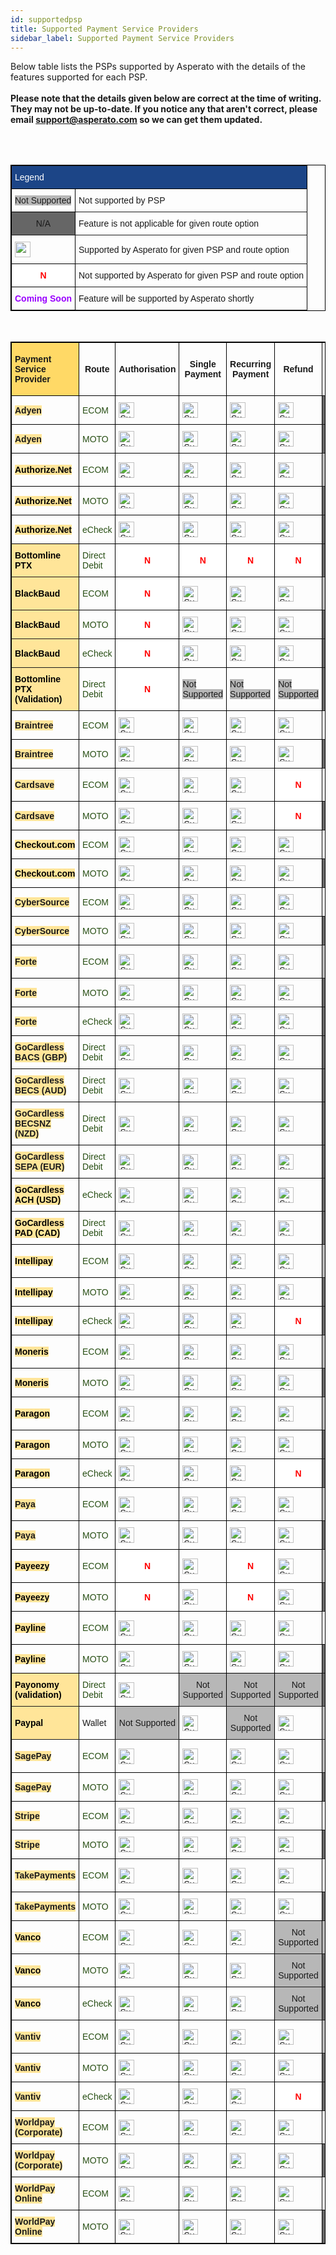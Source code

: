 ```yaml
---
id: supportedpsp
title: Supported Payment Service Providers
sidebar_label: Supported Payment Service Providers
---
```

<style type="text/css">
.tg  {border-collapse:collapse;border-spacing:0;border-color:black;border-style:solid;border-width:1px;}
.tg td{border-color:black;border-style:solid;border-width:1px;font-family:Arial, sans-serif;font-size:14px;
  overflow:hidden;padding:10px 5px;word-break:normal;}
.tg th{border-color:black;border-style:solid;border-width:1px;font-family:Arial, sans-serif;font-size:14px;
  font-weight:normal;overflow:hidden;padding:10px 5px;word-break:normal;}
.tg .tg-oftd{background-color:#666;border-color:inherit;text-align:center;vertical-align:center} // NA
.tg .tg-k5c5{background-color:#666;border-color:inherit;text-align:center;vertical-align:center}
.tg .tg-1rdj{background-color:#FFD966;border-color:inherit;font-weight:bold;text-align:left;vertical-align:center}
.tg .tg-58xa{background-color:#FFF;border-color:#000000;color:#F00;font-weight:bold;text-align:center;vertical-align:center}//N
.tg .tg-w4l0{background-color:#B7B7B7;border-color:inherit;text-align:center;vertical-align:center} // Not Supported
.tg .tg-y9n6{background-color:#FFE599;border-color:inherit;font-weight:bold;text-align:left;vertical-align:center} // Gateway / PSP Name
.tg .tg-xdju{border-color:inherit;color:#274E13;text-align:left;vertical-align:center} // Mode name
.tg .tg-c3ow{border-color:inherit;text-align:center;vertical-align:center} // green tick
.tg .tg-yyq2{border-color:inherit;color:#90F;font-weight:bold;text-align:center;vertical-align:center} // Coming Soon
.tg .tg-wp8o{border-color:#000000;text-align:center;vertical-align:center}
.tg .tg-jk9u{border-color:#000000;color:#90F;font-weight:bold;text-align:center;vertical-align:center}
.tg .tg-fymr{border-color:inherit;font-weight:bold;text-align:Center;vertical-align:center}
.tg .tg-zlby{background-color:#B7B7B7;border-color:inherit;text-align:center;vertical-align:center}
.tg .tg-wuzg{background-color:#FFE599;border-color:inherit;font-weight:bold;text-align:left;vertical-align:center}
.tg .tg-qzcq{background-color:#FFF;border-color:inherit;color:#F00;font-weight:bold;text-align:center;vertical-align:center}
.tg .tg-0pky{border-color:inherit;text-align:left;vertical-align:center}
.tg .tg-hmgt{background-color:#1C4587;border-color:inherit;color:#FFF;text-align:left;vertical-align:center}
</style>


Below table lists the PSPs supported by Asperato with the details of the features supported for each PSP.
<BR>
<BR>
**Please note that the details given below are correct at the time of writing. They may not be up-to-date. If you notice any that aren't correct, please email support@asperato.com so we can get them updated.**

<BR>
<BR>

<table class="tg">
<thead>
  <tr>
    <th class="tg-hmgt" colspan="2"><span style="color:#FFF;background-color:#1C4587">Legend</span></th>
  </tr>
</thead>
<tbody>
  <tr>
    <td class="tg-w4l0"><span style="background-color:#B7B7B7">Not Supported</span></td>
    <td class="tg-0pky">Not supported by PSP</td>
  </tr>
  <tr>
    <td class="tg-oftd"><span style="background-color:#666">N/A</span></td>
    <td class="tg-0pky">Feature is not applicable for given route option</td>
  </tr>
  <tr>
    <td class="tg-c3ow"><img src="https://img.icons8.com/color/48/000000/checked-checkbox.png" width="25" height="25"></td>
    <td class="tg-0pky">Supported by Asperato for given PSP and route option</td>
  </tr>
  <tr>
    <td class="tg-58xa"><span style="font-weight:bold;color:#F00;background-color:#FFF">N</span></td>
    <td class="tg-0pky">Not supported by Asperato for given PSP and route option</td>
  </tr>
  <tr>
    <td class="tg-jk9u"><span style="font-weight:bold;color:#90F">Coming Soon</span></td>
    <td class="tg-0pky">Feature will be supported by Asperato shortly</td>
  </tr>
</tbody>
</table>
<br>

<table class="tg">
<thead>
  <tr>
    <th class="tg-1rdj"><span style="font-weight:bold;background-color:#FFD966">Payment Service Provider</span></th>
    <th class="tg-fymr"><span style="font-weight:bold">Route</span></th>
    <th class="tg-fymr"><span style="font-weight:bold">Authorisation</span></th>
    <th class="tg-fymr"><span style="font-weight:bold">Single Payment</span></th>
    <th class="tg-fymr"><span style="font-weight:bold">Recurring Payment</span></th>
    <th class="tg-fymr"><span style="font-weight:bold">Refund</span></th>
    <th class="tg-fymr"><span style="font-weight:bold">3D Secure Payment</span></th>
    <th class="tg-fymr"><span style="font-weight:bold">3D Secure Payment V2</span></th>
  </tr>
</thead>
<tbody>
  <tr>
    <td class="tg-y9n6"><span style="font-weight:bold;background-color:#FFE599">Adyen</span></td>
    <td class="tg-xdju"><span style="color:#274E13">ECOM</span></td>
    <td class="tg-c3ow"><img src="https://img.icons8.com/color/48/000000/checked-checkbox.png" alt="Supported" width="25" height="25"/></td>
    <td class="tg-c3ow"><img src="https://img.icons8.com/color/48/000000/checked-checkbox.png" alt="Supported" width="25" height="25"/></td>
    <td class="tg-c3ow"><img src="https://img.icons8.com/color/48/000000/checked-checkbox.png" alt="Supported" width="25" height="25"/></td>
    <td class="tg-c3ow"><img src="https://img.icons8.com/color/48/000000/checked-checkbox.png" alt="Supported" width="25" height="25"/></td>
    <td class="tg-oftd"><span style="background-color:#666">N/A</span></td>
    <td class="tg-c3ow"><img src="https://img.icons8.com/color/48/000000/checked-checkbox.png" alt="Supported" width="25" height="25"/></td>
  </tr>
  <tr>
    <td class="tg-y9n6"><span style="font-weight:bold;background-color:#FFE599">Adyen</span></td>
    <td class="tg-xdju"><span style="color:#274E13">MOTO</span></td>
    <td class="tg-c3ow"><img src="https://img.icons8.com/color/48/000000/checked-checkbox.png" alt="Supported" width="25" height="25"/></td>
    <td class="tg-c3ow"><img src="https://img.icons8.com/color/48/000000/checked-checkbox.png" alt="Supported" width="25" height="25"/></td>
    <td class="tg-c3ow"><img src="https://img.icons8.com/color/48/000000/checked-checkbox.png" alt="Supported" width="25" height="25"/></td>
    <td class="tg-c3ow"><img src="https://img.icons8.com/color/48/000000/checked-checkbox.png" alt="Supported" width="25" height="25"/></td>
    <td class="tg-oftd"><span style="background-color:#666">N/A</span></td>
    <td class="tg-oftd"><span style="background-color:#666">N/A</span></td>
  </tr>
  <tr>
    <td class="tg-y9n6"><span style="font-weight:bold;color:#000;background-color:#FFE599">Authorize.Net</span></td>
    <td class="tg-xdju"><span style="color:#274E13">ECOM</span></td>
    <td class="tg-c3ow"><img src="https://img.icons8.com/color/48/000000/checked-checkbox.png" alt="Supported" width="25" height="25"/></td>
    <td class="tg-c3ow"><img src="https://img.icons8.com/color/48/000000/checked-checkbox.png" alt="Supported" width="25" height="25"/></td>
    <td class="tg-c3ow"><img src="https://img.icons8.com/color/48/000000/checked-checkbox.png" alt="Supported" width="25" height="25"/></td>
    <td class="tg-c3ow"><img src="https://img.icons8.com/color/48/000000/checked-checkbox.png" alt="Supported" width="25" height="25"/></td>
    <td class="tg-zlby"><span style="background-color:#B7B7B7">Not Supported</span></td>
    <td class="tg-zlby"><span style="background-color:#B7B7B7">Not Supported</span></td>
  </tr>
  <tr>
    <td class="tg-y9n6"><span style="font-weight:bold;color:#000;background-color:#FFE599">Authorize.Net</span></td>
    <td class="tg-xdju"><span style="color:#274E13">MOTO</span></td>
    <td class="tg-c3ow"><img src="https://img.icons8.com/color/48/000000/checked-checkbox.png" alt="Supported" width="25" height="25"/></td>
    <td class="tg-c3ow"><img src="https://img.icons8.com/color/48/000000/checked-checkbox.png" alt="Supported" width="25" height="25"/></td>
    <td class="tg-c3ow"><img src="https://img.icons8.com/color/48/000000/checked-checkbox.png" alt="Supported" width="25" height="25"/></td>
    <td class="tg-c3ow"><img src="https://img.icons8.com/color/48/000000/checked-checkbox.png" alt="Supported" width="25" height="25"/></td>
    <td class="tg-oftd"><span style="background-color:#666">N/A</span></td>
    <td class="tg-oftd"><span style="background-color:#666">N/A</span></td>
  </tr>
  <tr>
    <td class="tg-y9n6"><span style="font-weight:bold;color:#000;background-color:#FFE599">Authorize.Net</span></td>
    <td class="tg-xdju"><span style="color:#274E13">eCheck</span></td>
    <td class="tg-c3ow"><img src="https://img.icons8.com/color/48/000000/checked-checkbox.png" alt="Supported" width="25" height="25"/></td>
    <td class="tg-c3ow"><img src="https://img.icons8.com/color/48/000000/checked-checkbox.png" alt="Supported" width="25" height="25"/></td>
    <td class="tg-c3ow"><img src="https://img.icons8.com/color/48/000000/checked-checkbox.png" alt="Supported" width="25" height="25"/></td>
    <td class="tg-c3ow"><img src="https://img.icons8.com/color/48/000000/checked-checkbox.png" alt="Supported" width="25" height="25"/></td>
    <td class="tg-oftd"><span style="background-color:#666">N/A</span></td>
    <td class="tg-oftd"><span style="background-color:#666">N/A</span></td>
  </tr>
  <tr>
    <td class="tg-wuzg"><span style="font-weight:bold;color:#000;background-color:#FFE599">Bottomline PTX</span></td>
    <td class="tg-xdju"><span style="color:#274E13">Direct Debit</span></td>
    <td class="tg-58xa"><span style="font-weight:bold;color:#F00;background-color:#FFF">N</span></td>
    <td class="tg-58xa"><span style="font-weight:bold;color:#F00;background-color:#FFF">N</span></td>
    <td class="tg-58xa"><span style="font-weight:bold;color:#F00;background-color:#FFF">N</span></td>
    <td class="tg-58xa"><span style="font-weight:bold;color:#F00;background-color:#FFF">N</span></td>
    <td class="tg-oftd"><span style="background-color:#666">N/A</span></td>
    <td class="tg-oftd"><span style="background-color:#666">N/A</span></td>
  </tr>
   <tr>
    <td class="tg-wuzg"><span style="font-weight:bold;color:#000;background-color:#FFE599">BlackBaud</span></td>
    <td class="tg-xdju"><span style="color:#274E13">ECOM</span></td>
    <td class="tg-58xa"><span style="font-weight:bold;color:#F00;background-color:#FFF">N</span></td>
    <td class="tg-c3ow"><img src="https://img.icons8.com/color/48/000000/checked-checkbox.png" alt="Supported" width="25" height="25"/></td>
    <td class="tg-c3ow"><img src="https://img.icons8.com/color/48/000000/checked-checkbox.png" alt="Supported" width="25" height="25"/></td>
    <td class="tg-c3ow"><img src="https://img.icons8.com/color/48/000000/checked-checkbox.png" alt="Supported" width="25" height="25"/></td>
    <td class="tg-zlby"><span style="background-color:#B7B7B7">Not Supported</span></td>
    <td class="tg-zlby"><span style="background-color:#B7B7B7">Not Supported</span></td>
  </tr>
   <tr>
    <td class="tg-wuzg"><span style="font-weight:bold;color:#000;background-color:#FFE599">BlackBaud</span></td>
    <td class="tg-xdju"><span style="color:#274E13">MOTO</span></td>
    <td class="tg-58xa"><span style="font-weight:bold;color:#F00;background-color:#FFF">N</span></td>
    <td class="tg-c3ow"><img src="https://img.icons8.com/color/48/000000/checked-checkbox.png" alt="Supported" width="25" height="25"/></td>
    <td class="tg-c3ow"><img src="https://img.icons8.com/color/48/000000/checked-checkbox.png" alt="Supported" width="25" height="25"/></td>
    <td class="tg-c3ow"><img src="https://img.icons8.com/color/48/000000/checked-checkbox.png" alt="Supported" width="25" height="25"/></td>
    <td class="tg-oftd"><span style="background-color:#666">N/A</span></td>
    <td class="tg-oftd"><span style="background-color:#666">N/A</span></td>
  </tr>  
   <tr>
    <td class="tg-wuzg"><span style="font-weight:bold;color:#000;background-color:#FFE599">BlackBaud</span></td>
    <td class="tg-xdju"><span style="color:#274E13">eCheck</span></td>
    <td class="tg-58xa"><span style="font-weight:bold;color:#F00;background-color:#FFF">N</span></td>
    <td class="tg-c3ow"><img src="https://img.icons8.com/color/48/000000/checked-checkbox.png" alt="Supported" width="25" height="25"/></td>
    <td class="tg-c3ow"><img src="https://img.icons8.com/color/48/000000/checked-checkbox.png" alt="Supported" width="25" height="25"/></td>
    <td class="tg-c3ow"><img src="https://img.icons8.com/color/48/000000/checked-checkbox.png" alt="Supported" width="25" height="25"/></td>
    <td class="tg-oftd"><span style="background-color:#666">N/A</span></td>
    <td class="tg-oftd"><span style="background-color:#666">N/A</span></td>
  </tr>
  <tr>
    <td class="tg-wuzg"><span style="font-weight:bold;color:#000;background-color:#FFE599">Bottomline PTX (Validation)</span></td>
    <td class="tg-xdju"><span style="color:#274E13">Direct Debit</span></td>
    <td class="tg-58xa"><span style="font-weight:bold;color:#F00;background-color:#FFF">N</span></td>
    <td class="tg-w4l0"><span style="background-color:#B7B7B7">Not Supported</span></td>
    <td class="tg-w4l0"><span style="background-color:#B7B7B7">Not Supported</span></td>
    <td class="tg-w4l0"><span style="background-color:#B7B7B7">Not Supported</span></td>
    <td class="tg-oftd"><span style="background-color:#666">N/A</span></td>
    <td class="tg-oftd"><span style="background-color:#666">N/A</span></td>
  </tr>
  <tr>
    <td class="tg-y9n6"><span style="font-weight:bold;background-color:#FFE599">Braintree</span></td>
    <td class="tg-xdju"><span style="color:#274E13">ECOM</span></td>
    <td class="tg-c3ow"><img src="https://img.icons8.com/color/48/000000/checked-checkbox.png" alt="Supported" width="25" height="25"/></td>
    <td class="tg-c3ow"><img src="https://img.icons8.com/color/48/000000/checked-checkbox.png" alt="Supported" width="25" height="25"/></td>
    <td class="tg-c3ow"><img src="https://img.icons8.com/color/48/000000/checked-checkbox.png" alt="Supported" width="25" height="25"/></td>
    <td class="tg-c3ow"><img src="https://img.icons8.com/color/48/000000/checked-checkbox.png" alt="Supported" width="25" height="25"/></td>
    <td class="tg-qzcq"><span style="font-weight:bold;color:#F00;background-color:#FFF">N</span></td>
    <td class="tg-c3ow"><img src="https://img.icons8.com/color/48/000000/checked-checkbox.png" alt="Supported" width="25" height="25"/></td>
  </tr>
  <tr>
    <td class="tg-y9n6"><span style="font-weight:bold;background-color:#FFE599">Braintree</span></td>
    <td class="tg-xdju"><span style="color:#274E13">MOTO</span></td>
    <td class="tg-c3ow"><img src="https://img.icons8.com/color/48/000000/checked-checkbox.png" alt="Supported" width="25" height="25"/></td>
    <td class="tg-c3ow"><img src="https://img.icons8.com/color/48/000000/checked-checkbox.png" alt="Supported" width="25" height="25"/></td>
    <td class="tg-c3ow"><img src="https://img.icons8.com/color/48/000000/checked-checkbox.png" alt="Supported" width="25" height="25"/></td>
    <td class="tg-c3ow"><img src="https://img.icons8.com/color/48/000000/checked-checkbox.png" alt="Supported" width="25" height="25"/></td>
    <td class="tg-oftd"><span style="background-color:#666">N/A</span></td>
    <td class="tg-oftd"><span style="background-color:#666">N/A</span></td>
  </tr>
  <tr>
    <td class="tg-y9n6"><span style="font-weight:bold;background-color:#FFE599">Cardsave</span></td>
    <td class="tg-xdju"><span style="color:#274E13">ECOM</span></td>
    <td class="tg-c3ow"><img src="https://img.icons8.com/color/48/000000/checked-checkbox.png" alt="Supported" width="25" height="25"/></td>
    <td class="tg-c3ow"><img src="https://img.icons8.com/color/48/000000/checked-checkbox.png" alt="Supported" width="25" height="25"/></td>
    <td class="tg-c3ow"><img src="https://img.icons8.com/color/48/000000/checked-checkbox.png" alt="Supported" width="25" height="25"/></td>
    <td class="tg-58xa"><span style="font-weight:bold;color:#F00;background-color:#FFF">N</span></td>
    <td class="tg-c3ow"><img src="https://img.icons8.com/color/48/000000/checked-checkbox.png" alt="Supported" width="25" height="25"/></td>
    <td class="tg-zlby"><span style="background-color:#B7B7B7">Not Supported</span></td>
  </tr>
  <tr>
    <td class="tg-y9n6"><span style="font-weight:bold;background-color:#FFE599">Cardsave</span></td>
    <td class="tg-xdju"><span style="color:#274E13">MOTO</span></td>
    <td class="tg-c3ow"><img src="https://img.icons8.com/color/48/000000/checked-checkbox.png" alt="Supported" width="25" height="25"/></td>
    <td class="tg-c3ow"><img src="https://img.icons8.com/color/48/000000/checked-checkbox.png" alt="Supported" width="25" height="25"/></td>
    <td class="tg-c3ow"><img src="https://img.icons8.com/color/48/000000/checked-checkbox.png" alt="Supported" width="25" height="25"/></td>
    <td class="tg-58xa"><span style="font-weight:bold;color:#F00;background-color:#FFF">N</span></td>
    <td class="tg-oftd"><span style="background-color:#666">N/A</span></td>
    <td class="tg-oftd"><span style="background-color:#666">N/A</span></td>
  </tr>
  <tr>
    <td class="tg-y9n6"><span style="font-weight:bold;color:#000;background-color:#FFE599">Checkout.com</span></td>
    <td class="tg-xdju"><span style="color:#274E13">ECOM</span></td>
    <td class="tg-c3ow"><img src="https://img.icons8.com/color/48/000000/checked-checkbox.png" alt="Supported" width="25" height="25"/></td>
    <td class="tg-c3ow"><img src="https://img.icons8.com/color/48/000000/checked-checkbox.png" alt="Supported" width="25" height="25"/></td>
    <td class="tg-c3ow"><img src="https://img.icons8.com/color/48/000000/checked-checkbox.png" alt="Supported" width="25" height="25"/></td>
    <td class="tg-c3ow"><img src="https://img.icons8.com/color/48/000000/checked-checkbox.png" alt="Supported" width="25" height="25"/></td>
    <td class="tg-c3ow"><img src="https://img.icons8.com/color/48/000000/checked-checkbox.png" alt="Supported" width="25" height="25"/></td>
    <td class="tg-c3ow"><img src="https://img.icons8.com/color/48/000000/checked-checkbox.png" alt="Supported" width="25" height="25"/></td>
  </tr>
  <tr>
    <td class="tg-y9n6"><span style="font-weight:bold;color:#000;background-color:#FFE599">Checkout.com</span></td>
    <td class="tg-xdju"><span style="color:#274E13">MOTO</span></td>
    <td class="tg-c3ow"><img src="https://img.icons8.com/color/48/000000/checked-checkbox.png" alt="Supported" width="25" height="25"/></td>
    <td class="tg-c3ow"><img src="https://img.icons8.com/color/48/000000/checked-checkbox.png" alt="Supported" width="25" height="25"/></td>
    <td class="tg-c3ow"><img src="https://img.icons8.com/color/48/000000/checked-checkbox.png" alt="Supported" width="25" height="25"/></td>
    <td class="tg-c3ow"><img src="https://img.icons8.com/color/48/000000/checked-checkbox.png" alt="Supported" width="25" height="25"/></td>
    <td class="tg-oftd"><span style="background-color:#666">N/A</span></td>
    <td class="tg-oftd"><span style="background-color:#666">N/A</span></td>
  </tr>
  <tr>
    <td class="tg-y9n6"><span style="font-weight:bold;background-color:#FFE599">CyberSource</span></td>
    <td class="tg-xdju"><span style="color:#274E13">ECOM</span></td>
    <td class="tg-c3ow"><img src="https://img.icons8.com/color/48/000000/checked-checkbox.png" alt="Supported" width="25" height="25"/></td>
    <td class="tg-c3ow"><img src="https://img.icons8.com/color/48/000000/checked-checkbox.png" alt="Supported" width="25" height="25"/></td>
    <td class="tg-c3ow"><img src="https://img.icons8.com/color/48/000000/checked-checkbox.png" alt="Supported" width="25" height="25"/></td>
    <td class="tg-c3ow"><img src="https://img.icons8.com/color/48/000000/checked-checkbox.png" alt="Supported" width="25" height="25"/></td>
    <td class="tg-c3ow"><img src="https://img.icons8.com/color/48/000000/checked-checkbox.png" alt="Supported" width="25" height="25"/></td>
    <td class="tg-c3ow"><img src="https://img.icons8.com/color/48/000000/checked-checkbox.png" alt="Supported" width="25" height="25"/></td>
  </tr>
  <tr>
    <td class="tg-y9n6"><span style="font-weight:bold;background-color:#FFE599">CyberSource</span></td>
    <td class="tg-xdju"><span style="color:#274E13">MOTO</span></td>
    <td class="tg-c3ow"><img src="https://img.icons8.com/color/48/000000/checked-checkbox.png" alt="Supported" width="25" height="25"/></td>
    <td class="tg-c3ow"><img src="https://img.icons8.com/color/48/000000/checked-checkbox.png" alt="Supported" width="25" height="25"/></td>
    <td class="tg-c3ow"><img src="https://img.icons8.com/color/48/000000/checked-checkbox.png" alt="Supported" width="25" height="25"/></td>
    <td class="tg-c3ow"><img src="https://img.icons8.com/color/48/000000/checked-checkbox.png" alt="Supported" width="25" height="25"/></td>
    <td class="tg-oftd"><span style="background-color:#666">N/A</span></td>
    <td class="tg-oftd"><span style="background-color:#666">N/A</span></td>
  </tr>
  <tr>
    <td class="tg-y9n6"><span style="font-weight:bold;background-color:#FFE599">Forte</span></td>
    <td class="tg-xdju"><span style="color:#274E13">ECOM</span></td>
    <td class="tg-c3ow"><img src="https://img.icons8.com/color/48/000000/checked-checkbox.png" alt="Supported" width="25" height="25"/></td>
    <td class="tg-c3ow"><img src="https://img.icons8.com/color/48/000000/checked-checkbox.png" alt="Supported" width="25" height="25"/></td>
    <td class="tg-c3ow"><img src="https://img.icons8.com/color/48/000000/checked-checkbox.png" alt="Supported" width="25" height="25"/></td>
    <td class="tg-c3ow"><img src="https://img.icons8.com/color/48/000000/checked-checkbox.png" alt="Supported" width="25" height="25"/></td>
    <td class="tg-zlby"><span style="background-color:#B7B7B7">Not Supported</span></td>
    <td class="tg-oftd"><span style="background-color:#666">N/A</span></td>
  </tr>
  <tr>
    <td class="tg-y9n6"><span style="font-weight:bold;background-color:#FFE599">Forte</span></td>
    <td class="tg-xdju"><span style="color:#274E13">MOTO</span></td>
    <td class="tg-c3ow"><img src="https://img.icons8.com/color/48/000000/checked-checkbox.png" alt="Supported" width="25" height="25"/></td>
    <td class="tg-c3ow"><img src="https://img.icons8.com/color/48/000000/checked-checkbox.png" alt="Supported" width="25" height="25"/></td>
    <td class="tg-c3ow"><img src="https://img.icons8.com/color/48/000000/checked-checkbox.png" alt="Supported" width="25" height="25"/></td>
    <td class="tg-c3ow"><img src="https://img.icons8.com/color/48/000000/checked-checkbox.png" alt="Supported" width="25" height="25"/></td>
    <td class="tg-oftd"><span style="background-color:#666">N/A</span></td>
    <td class="tg-oftd"><span style="background-color:#666">N/A</span></td>
  </tr>
  <tr>
    <td class="tg-y9n6"><span style="font-weight:bold;background-color:#FFE599">Forte</span></td>
    <td class="tg-xdju"><span style="color:#274E13">eCheck</span></td>
    <td class="tg-c3ow"><img src="https://img.icons8.com/color/48/000000/checked-checkbox.png" alt="Supported" width="25" height="25"/></td>
    <td class="tg-c3ow"><img src="https://img.icons8.com/color/48/000000/checked-checkbox.png" alt="Supported" width="25" height="25"/></td>
    <td class="tg-c3ow"><img src="https://img.icons8.com/color/48/000000/checked-checkbox.png" alt="Supported" width="25" height="25"/></td>
    <td class="tg-c3ow"><img src="https://img.icons8.com/color/48/000000/checked-checkbox.png" alt="Supported" width="25" height="25"/></td>
    <td class="tg-oftd"><span style="background-color:#666">N/A</span></td>
    <td class="tg-oftd"><span style="background-color:#666">N/A</span></td>
  </tr>
  <tr>
    <td class="tg-y9n6"><span style="font-weight:bold;background-color:#FFE599">GoCardless BACS (GBP)</span></td>
    <td class="tg-xdju"><span style="color:#274E13">Direct Debit</span></td>
    <td class="tg-c3ow"><img src="https://img.icons8.com/color/48/000000/checked-checkbox.png" alt="Supported" width="25" height="25"/></td>
    <td class="tg-c3ow"><img src="https://img.icons8.com/color/48/000000/checked-checkbox.png" alt="Supported" width="25" height="25"/></td>
    <td class="tg-c3ow"><img src="https://img.icons8.com/color/48/000000/checked-checkbox.png" alt="Supported" width="25" height="25"/></td>
    <td class="tg-c3ow"><img src="https://img.icons8.com/color/48/000000/checked-checkbox.png" alt="Supported" width="25" height="25"/></td>
    <td class="tg-oftd"><span style="background-color:#666">N/A</span></td>
    <td class="tg-oftd"><span style="background-color:#666">N/A</span></td>
  </tr>
  <tr>
    <td class="tg-y9n6"><span style="font-weight:bold;background-color:#FFE599">GoCardless BECS (AUD)</span></td>
    <td class="tg-xdju"><span style="color:#274E13">Direct Debit</span></td>
    <td class="tg-c3ow"><img src="https://img.icons8.com/color/48/000000/checked-checkbox.png" alt="Supported" width="25" height="25"/></td>
    <td class="tg-c3ow"><img src="https://img.icons8.com/color/48/000000/checked-checkbox.png" alt="Supported" width="25" height="25"/></td>
    <td class="tg-c3ow"><img src="https://img.icons8.com/color/48/000000/checked-checkbox.png" alt="Supported" width="25" height="25"/></td>
    <td class="tg-c3ow"><img src="https://img.icons8.com/color/48/000000/checked-checkbox.png" alt="Supported" width="25" height="25"/></td>
    <td class="tg-oftd"><span style="background-color:#666">N/A</span></td>
    <td class="tg-oftd"><span style="background-color:#666">N/A</span></td>
  </tr>
  <tr>
    <td class="tg-y9n6"><span style="font-weight:bold;background-color:#FFE599">GoCardless BECSNZ (NZD)</span></td>
    <td class="tg-xdju"><span style="color:#274E13">Direct Debit</span></td>
    <td class="tg-c3ow"><img src="https://img.icons8.com/color/48/000000/checked-checkbox.png" alt="Supported" width="25" height="25"/></td>
    <td class="tg-c3ow"><img src="https://img.icons8.com/color/48/000000/checked-checkbox.png" alt="Supported" width="25" height="25"/></td>
    <td class="tg-c3ow"><img src="https://img.icons8.com/color/48/000000/checked-checkbox.png" alt="Supported" width="25" height="25"/></td>
    <td class="tg-c3ow"><img src="https://img.icons8.com/color/48/000000/checked-checkbox.png" alt="Supported" width="25" height="25"/></td>
    <td class="tg-oftd"><span style="background-color:#666">N/A</span></td>
    <td class="tg-oftd"><span style="background-color:#666">N/A</span></td>
  </tr>
  <tr>
    <td class="tg-y9n6"><span style="font-weight:bold;background-color:#FFE599">GoCardless SEPA (EUR)</span></td>
    <td class="tg-xdju"><span style="color:#274E13">Direct Debit</span></td>
    <td class="tg-c3ow"><img src="https://img.icons8.com/color/48/000000/checked-checkbox.png" alt="Supported" width="25" height="25"/></td>
    <td class="tg-c3ow"><img src="https://img.icons8.com/color/48/000000/checked-checkbox.png" alt="Supported" width="25" height="25"/></td>
    <td class="tg-c3ow"><img src="https://img.icons8.com/color/48/000000/checked-checkbox.png" alt="Supported" width="25" height="25"/></td>
    <td class="tg-c3ow"><img src="https://img.icons8.com/color/48/000000/checked-checkbox.png" alt="Supported" width="25" height="25"/></td>
    <td class="tg-oftd"><span style="background-color:#666">N/A</span></td>
    <td class="tg-oftd"><span style="background-color:#666">N/A</span></td>
  </tr>
  <tr>
    <td class="tg-y9n6"><span style="font-weight:bold;color:#000;background-color:#FFE599">GoCardless ACH (USD)</span></td>
    <td class="tg-xdju"><span style="color:#274E13">eCheck</span></td>
    <td class="tg-c3ow"><img src="https://img.icons8.com/color/48/000000/checked-checkbox.png" alt="Supported" width="25" height="25"/></td>
    <td class="tg-c3ow"><img src="https://img.icons8.com/color/48/000000/checked-checkbox.png" alt="Supported" width="25" height="25"/></td>
    <td class="tg-c3ow"><img src="https://img.icons8.com/color/48/000000/checked-checkbox.png" alt="Supported" width="25" height="25"/></td>
    <td class="tg-c3ow"><img src="https://img.icons8.com/color/48/000000/checked-checkbox.png" alt="Supported" width="25" height="25"/></td>
    <td class="tg-oftd"><span style="background-color:#666">N/A</span></td>
    <td class="tg-oftd"><span style="background-color:#666">N/A</span></td>
  </tr>
  <tr>
    <td class="tg-y9n6"><span style="font-weight:bold;color:#000;background-color:#FFE599">GoCardless PAD (CAD)</span></td>
    <td class="tg-xdju"><span style="color:#274E13">Direct Debit</span></td>
   <td class="tg-c3ow"><img src="https://img.icons8.com/color/48/000000/checked-checkbox.png" alt="Supported" width="25" height="25"/></td>
    <td class="tg-c3ow"><img src="https://img.icons8.com/color/48/000000/checked-checkbox.png" alt="Supported" width="25" height="25"/></td>
    <td class="tg-c3ow"><img src="https://img.icons8.com/color/48/000000/checked-checkbox.png" alt="Supported" width="25" height="25"/></td>
    <td class="tg-c3ow"><img src="https://img.icons8.com/color/48/000000/checked-checkbox.png" alt="Supported" width="25" height="25"/></td>
    <td class="tg-oftd"><span style="background-color:#666">N/A</span></td>
    <td class="tg-oftd"><span style="background-color:#666">N/A</span></td>
  </tr>
  <tr>
    <td class="tg-y9n6"><span style="font-weight:bold;color:#000;background-color:#FFE599">Intellipay</span></td>
    <td class="tg-xdju"><span style="color:#274E13">ECOM</span></td>
    <td class="tg-c3ow"><img src="https://img.icons8.com/color/48/000000/checked-checkbox.png" alt="Supported" width="25" height="25"/></td>
    <td class="tg-c3ow"><img src="https://img.icons8.com/color/48/000000/checked-checkbox.png" alt="Supported" width="25" height="25"/></td>
    <td class="tg-c3ow"><img src="https://img.icons8.com/color/48/000000/checked-checkbox.png" alt="Supported" width="25" height="25"/></td>
    <td class="tg-c3ow"><img src="https://img.icons8.com/color/48/000000/checked-checkbox.png" alt="Supported" width="25" height="25"/></td>
    <td class="tg-zlby"><span style="background-color:#B7B7B7">Not Supported</span></td>
    <td class="tg-zlby"><span style="background-color:#B7B7B7">Not Supported</span></td>
  </tr>
  <tr>
    <td class="tg-y9n6"><span style="font-weight:bold;color:#000;background-color:#FFE599">Intellipay</span></td>
    <td class="tg-xdju"><span style="color:#274E13">MOTO</span></td>
    <td class="tg-c3ow"><img src="https://img.icons8.com/color/48/000000/checked-checkbox.png" alt="Supported" width="25" height="25"/></td>
    <td class="tg-c3ow"><img src="https://img.icons8.com/color/48/000000/checked-checkbox.png" alt="Supported" width="25" height="25"/></td>
    <td class="tg-c3ow"><img src="https://img.icons8.com/color/48/000000/checked-checkbox.png" alt="Supported" width="25" height="25"/></td>
    <td class="tg-c3ow"><img src="https://img.icons8.com/color/48/000000/checked-checkbox.png" alt="Supported" width="25" height="25"/></td>
    <td class="tg-oftd"><span style="background-color:#666">N/A</span></td>
    <td class="tg-oftd"><span style="background-color:#666">N/A</span></td>
  </tr>
  <tr>
    <td class="tg-y9n6"><span style="font-weight:bold;color:#000;background-color:#FFE599">Intellipay</span></td>
    <td class="tg-xdju"><span style="color:#274E13">eCheck</span></td>
    <td class="tg-c3ow"><img src="https://img.icons8.com/color/48/000000/checked-checkbox.png" alt="Supported" width="25" height="25"/></td>
    <td class="tg-c3ow"><img src="https://img.icons8.com/color/48/000000/checked-checkbox.png" alt="Supported" width="25" height="25"/></td>
    <td class="tg-c3ow"><img src="https://img.icons8.com/color/48/000000/checked-checkbox.png" alt="Supported" width="25" height="25"/></td>
    <td class="tg-58xa"><span style="font-weight:bold;color:#F00;background-color:#FFF">N</span></td>
    <td class="tg-oftd"><span style="background-color:#666">N/A</span></td>
    <td class="tg-oftd"><span style="background-color:#666">N/A</span></td>
  </tr>
  <tr>
    <td class="tg-y9n6"><span style="font-weight:bold;color:#000;background-color:#FFE599">Moneris</span></td>
    <td class="tg-xdju"><span style="color:#274E13">ECOM</span></td>
    <td class="tg-c3ow"><img src="https://img.icons8.com/color/48/000000/checked-checkbox.png" alt="Supported" width="25" height="25"/></td>
    <td class="tg-c3ow"><img src="https://img.icons8.com/color/48/000000/checked-checkbox.png" alt="Supported" width="25" height="25"/></td>
    <td class="tg-c3ow"><img src="https://img.icons8.com/color/48/000000/checked-checkbox.png" alt="Supported" width="25" height="25"/></td>
    <td class="tg-c3ow"><img src="https://img.icons8.com/color/48/000000/checked-checkbox.png" alt="Supported" width="25" height="25"/></td>
    <td class="tg-zlby"><span style="background-color:#B7B7B7">Not Supported</span></td>
    <td class="tg-zlby"><span style="background-color:#B7B7B7">Not Supported</span></td>
  </tr>
  <tr>
    <td class="tg-y9n6"><span style="font-weight:bold;color:#000;background-color:#FFE599">Moneris</span></td>
    <td class="tg-xdju"><span style="color:#274E13">MOTO</span></td>
    <td class="tg-c3ow"><img src="https://img.icons8.com/color/48/000000/checked-checkbox.png" alt="Supported" width="25" height="25"/></td>
    <td class="tg-c3ow"><img src="https://img.icons8.com/color/48/000000/checked-checkbox.png" alt="Supported" width="25" height="25"/></td>
    <td class="tg-c3ow"><img src="https://img.icons8.com/color/48/000000/checked-checkbox.png" alt="Supported" width="25" height="25"/></td>
    <td class="tg-c3ow"><img src="https://img.icons8.com/color/48/000000/checked-checkbox.png" alt="Supported" width="25" height="25"/></td>
    <td class="tg-oftd"><span style="background-color:#666">N/A</span></td>
    <td class="tg-oftd"><span style="background-color:#666">N/A</span></td>
  </tr>
  <tr>
    <td class="tg-y9n6"><span style="font-weight:bold;color:#000;background-color:#FFE599">Paragon</span></td>
    <td class="tg-xdju"><span style="color:#274E13">ECOM</span></td>
    <td class="tg-c3ow"><img src="https://img.icons8.com/color/48/000000/checked-checkbox.png" alt="Supported" width="25" height="25"/></td>
    <td class="tg-c3ow"><img src="https://img.icons8.com/color/48/000000/checked-checkbox.png" alt="Supported" width="25" height="25"/></td>
    <td class="tg-c3ow"><img src="https://img.icons8.com/color/48/000000/checked-checkbox.png" alt="Supported" width="25" height="25"/></td>
    <td class="tg-c3ow"><img src="https://img.icons8.com/color/48/000000/checked-checkbox.png" alt="Supported" width="25" height="25"/></td>
    <td class="tg-zlby"><span style="background-color:#B7B7B7">Not Supported</span></td>
    <td class="tg-zlby"><span style="background-color:#B7B7B7">Not Supported</span></td>
  </tr>
  <tr>
    <td class="tg-y9n6"><span style="font-weight:bold;color:#000;background-color:#FFE599">Paragon</span></td>
    <td class="tg-xdju"><span style="color:#274E13">MOTO</span></td>
    <td class="tg-c3ow"><img src="https://img.icons8.com/color/48/000000/checked-checkbox.png" alt="Supported" width="25" height="25"/></td>
    <td class="tg-c3ow"><img src="https://img.icons8.com/color/48/000000/checked-checkbox.png" alt="Supported" width="25" height="25"/></td>
    <td class="tg-c3ow"><img src="https://img.icons8.com/color/48/000000/checked-checkbox.png" alt="Supported" width="25" height="25"/></td>
    <td class="tg-c3ow"><img src="https://img.icons8.com/color/48/000000/checked-checkbox.png" alt="Supported" width="25" height="25"/></td>
    <td class="tg-oftd"><span style="background-color:#666">N/A</span></td>
    <td class="tg-oftd"><span style="background-color:#666">N/A</span></td>
  </tr>
  <tr>
    <td class="tg-y9n6"><span style="font-weight:bold;color:#000;background-color:#FFE599">Paragon</span></td>
    <td class="tg-xdju"><span style="color:#274E13">eCheck</span></td>
    <td class="tg-c3ow"><img src="https://img.icons8.com/color/48/000000/checked-checkbox.png" alt="Supported" width="25" height="25"/></td>
    <td class="tg-c3ow"><img src="https://img.icons8.com/color/48/000000/checked-checkbox.png" alt="Supported" width="25" height="25"/></td>
    <td class="tg-c3ow"><img src="https://img.icons8.com/color/48/000000/checked-checkbox.png" alt="Supported" width="25" height="25"/></td>
    <td class="tg-58xa"><span style="font-weight:bold;color:#F00;background-color:#FFF">N</span></td>
    <td class="tg-oftd"><span style="background-color:#666">N/A</span></td>
    <td class="tg-oftd"><span style="background-color:#666">N/A</span></td>
  </tr>
  <tr>
    <td class="tg-y9n6"><span style="font-weight:bold;background-color:#FFE599">Paya</span></td>
    <td class="tg-xdju"><span style="color:#274E13">ECOM</span></td>
    <td class="tg-c3ow"><img src="https://img.icons8.com/color/48/000000/checked-checkbox.png" alt="Supported" width="25" height="25"/></td>
    <td class="tg-c3ow"><img src="https://img.icons8.com/color/48/000000/checked-checkbox.png" alt="Supported" width="25" height="25"/></td>
    <td class="tg-c3ow"><img src="https://img.icons8.com/color/48/000000/checked-checkbox.png" alt="Supported" width="25" height="25"/></td>
    <td class="tg-wp8o"><img src="https://img.icons8.com/color/48/000000/checked-checkbox.png" alt="Supported" width="25" height="25"/></td>
    <td class="tg-zlby"><span style="background-color:#B7B7B7">Not Supported</span></td>
    <td class="tg-zlby"><span style="background-color:#B7B7B7">Not Supported</span></td>
  </tr>
  <tr>
    <td class="tg-y9n6"><span style="font-weight:bold;background-color:#FFE599">Paya</span></td>
    <td class="tg-xdju"><span style="color:#274E13">MOTO</span></td>
    <td class="tg-c3ow"><img src="https://img.icons8.com/color/48/000000/checked-checkbox.png" alt="Supported" width="25" height="25"/></td>
    <td class="tg-c3ow"><img src="https://img.icons8.com/color/48/000000/checked-checkbox.png" alt="Supported" width="25" height="25"/></td>
    <td class="tg-c3ow"><img src="https://img.icons8.com/color/48/000000/checked-checkbox.png" alt="Supported" width="25" height="25"/></td>
    <td class="tg-c3ow"><img src="https://img.icons8.com/color/48/000000/checked-checkbox.png" alt="Supported" width="25" height="25"/></td>
    <td class="tg-oftd"><span style="background-color:#666">N/A</span></td>
    <td class="tg-oftd"><span style="background-color:#666">N/A</span></td>
  </tr>
  <tr>
    <td class="tg-y9n6"><span style="font-weight:bold;color:#000;background-color:#FFE599">Payeezy</span></td>
    <td class="tg-xdju"><span style="color:#274E13">ECOM</span></td>
    <td class="tg-58xa"><span style="font-weight:bold;color:#F00;background-color:#FFF">N</span></td>
    <td class="tg-c3ow"><img src="https://img.icons8.com/color/48/000000/checked-checkbox.png" alt="Supported" width="25" height="25"/></td>
    <td class="tg-58xa"><span style="font-weight:bold;color:#F00;background-color:#FFF">N</span></td>
    <td class="tg-c3ow"><img src="https://img.icons8.com/color/48/000000/checked-checkbox.png" alt="Supported" width="25" height="25"/></td>
    <td class="tg-zlby"><span style="background-color:#B7B7B7">Not Supported</span></td>
    <td class="tg-oftd"><span style="background-color:#666">N/A</span></td>
  </tr>
  <tr>
    <td class="tg-y9n6"><span style="font-weight:bold;color:#000;background-color:#FFE599">Payeezy</span></td>
    <td class="tg-xdju"><span style="color:#274E13">MOTO</span></td>
    <td class="tg-58xa"><span style="font-weight:bold;color:#F00;background-color:#FFF">N</span></td>
    <td class="tg-c3ow"><img src="https://img.icons8.com/color/48/000000/checked-checkbox.png" alt="Supported" width="25" height="25"/></td>
    <td class="tg-58xa"><span style="font-weight:bold;color:#F00;background-color:#FFF">N</span></td>
    <td class="tg-c3ow"><img src="https://img.icons8.com/color/48/000000/checked-checkbox.png" alt="Supported" width="25" height="25"/></td>
    <td class="tg-oftd"><span style="background-color:#666">N/A</span></td>
    <td class="tg-oftd"><span style="background-color:#666">N/A</span></td>
  </tr>
  <tr>
    <td class="tg-y9n6"><span style="font-weight:bold;color:#000;background-color:#FFE599">Payline</span></td>
    <td class="tg-xdju"><span style="color:#274E13">ECOM</span></td>
    <td class="tg-c3ow"><img src="https://img.icons8.com/color/48/000000/checked-checkbox.png" alt="Supported" width="25" height="25"/></td>
    <td class="tg-c3ow"><img src="https://img.icons8.com/color/48/000000/checked-checkbox.png" alt="Supported" width="25" height="25"/></td>
    <td class="tg-c3ow"><img src="https://img.icons8.com/color/48/000000/checked-checkbox.png" alt="Supported" width="25" height="25"/></td>
    <td class="tg-c3ow"><img src="https://img.icons8.com/color/48/000000/checked-checkbox.png" alt="Supported" width="25" height="25"/></td>
    <td class="tg-c3ow"><img src="https://img.icons8.com/color/48/000000/checked-checkbox.png" alt="Supported" width="25" height="25"/></td>
    <td class="tg-jk9u"><span style="font-weight:bold;color:#90F">Coming Soon</span></td>
  </tr>
  <tr>
    <td class="tg-y9n6"><span style="font-weight:bold;color:#000;background-color:#FFE599">Payline</span></td>
    <td class="tg-xdju"><span style="color:#274E13">MOTO</span></td>
    <td class="tg-c3ow"><img src="https://img.icons8.com/color/48/000000/checked-checkbox.png" alt="Supported" width="25" height="25"/></td>
    <td class="tg-c3ow"><img src="https://img.icons8.com/color/48/000000/checked-checkbox.png" alt="Supported" width="25" height="25"/></td>
    <td class="tg-c3ow"><img src="https://img.icons8.com/color/48/000000/checked-checkbox.png" alt="Supported" width="25" height="25"/></td>
    <td class="tg-c3ow"><img src="https://img.icons8.com/color/48/000000/checked-checkbox.png" alt="Supported" width="25" height="25"/></td>
    <td class="tg-oftd"><span style="background-color:#666">N/A</span></td>
    <td class="tg-oftd"><span style="background-color:#666">N/A</span></td>
  </tr>
  <tr>
    <td class="tg-wuzg"><span style="font-weight:bold;color:#000;background-color:#FFE599">Payonomy (validation)</span></td>
    <td class="tg-xdju"><span style="color:#274E13">Direct Debit</span></td>
    <td class="tg-c3ow"><img src="https://img.icons8.com/color/48/000000/checked-checkbox.png" alt="Supported" width="25" height="25"/></td>
    <td class="tg-zlby"><span style="background-color:#B7B7B7">Not Supported</span></td>
    <td class="tg-zlby"><span style="background-color:#B7B7B7">Not Supported</span></td>
    <td class="tg-zlby"><span style="background-color:#B7B7B7">Not Supported</span></td>
    <td class="tg-oftd"><span style="background-color:#666">N/A</span></td>
    <td class="tg-oftd"><span style="background-color:#666">N/A</span></td>
  </tr>
  <tr>
    <td class="tg-wuzg"><span style="font-weight:bold;color:#000;background-color:#FFE599">Paypal</span></td>
    <td class="tg-0pky">Wallet</td>
    <td class="tg-zlby"><span style="background-color:#B7B7B7">Not Supported</span></td>
    <td class="tg-c3ow"><img src="https://img.icons8.com/color/48/000000/checked-checkbox.png" alt="Supported" width="25" height="25"/></td>
    <td class="tg-zlby"><span style="background-color:#B7B7B7">Not Supported</span></td>
    <td class="tg-c3ow"><img src="https://img.icons8.com/color/48/000000/checked-checkbox.png" alt="Supported" width="25" height="25"/></td>
    <td class="tg-zlby"><span style="background-color:#B7B7B7">Not Supported</span></td>
    <td class="tg-oftd"><span style="background-color:#666">N/A</span></td>
  </tr>
  <tr>
    <td class="tg-y9n6"><span style="font-weight:bold;background-color:#FFE599">SagePay</span></td>
    <td class="tg-xdju"><span style="color:#274E13">ECOM</span></td>
    <td class="tg-c3ow"><img src="https://img.icons8.com/color/48/000000/checked-checkbox.png" alt="Supported" width="25" height="25"/></td>
    <td class="tg-c3ow"><img src="https://img.icons8.com/color/48/000000/checked-checkbox.png" alt="Supported" width="25" height="25"/></td>
    <td class="tg-c3ow"><img src="https://img.icons8.com/color/48/000000/checked-checkbox.png" alt="Supported" width="25" height="25"/></td>
    <td class="tg-c3ow"><img src="https://img.icons8.com/color/48/000000/checked-checkbox.png" alt="Supported" width="25" height="25"/></td>
    <td class="tg-zlby"><span style="background-color:#B7B7B7">Not Supported</span></td>
    <td class="tg-c3ow"><img src="https://img.icons8.com/color/48/000000/checked-checkbox.png" alt="Supported" width="25" height="25"/></td>
  </tr>
  <tr>
    <td class="tg-y9n6"><span style="font-weight:bold;background-color:#FFE599">SagePay</span></td>
    <td class="tg-xdju"><span style="color:#274E13">MOTO</span></td>
    <td class="tg-c3ow"><img src="https://img.icons8.com/color/48/000000/checked-checkbox.png" alt="Supported" width="25" height="25"/></td>
    <td class="tg-c3ow"><img src="https://img.icons8.com/color/48/000000/checked-checkbox.png" alt="Supported" width="25" height="25"/></td>
    <td class="tg-c3ow"><img src="https://img.icons8.com/color/48/000000/checked-checkbox.png" alt="Supported" width="25" height="25"/></td>
    <td class="tg-c3ow"><img src="https://img.icons8.com/color/48/000000/checked-checkbox.png" alt="Supported" width="25" height="25"/></td>
    <td class="tg-oftd"><span style="background-color:#666">N/A</span></td>
    <td class="tg-oftd"><span style="background-color:#666">N/A</span></td>
  </tr>
  <tr>
    <td class="tg-y9n6"><span style="font-weight:bold;background-color:#FFE599">Stripe</span></td>
    <td class="tg-xdju"><span style="color:#274E13">ECOM</span></td>
    <td class="tg-c3ow"><img src="https://img.icons8.com/color/48/000000/checked-checkbox.png" alt="Supported" width="25" height="25"/></td>
    <td class="tg-c3ow"><img src="https://img.icons8.com/color/48/000000/checked-checkbox.png" alt="Supported" width="25" height="25"/></td>
    <td class="tg-c3ow"><img src="https://img.icons8.com/color/48/000000/checked-checkbox.png" alt="Supported" width="25" height="25"/></td>
    <td class="tg-c3ow"><img src="https://img.icons8.com/color/48/000000/checked-checkbox.png" alt="Supported" width="25" height="25"/></td>
    <td class="tg-c3ow"><img src="https://img.icons8.com/color/48/000000/checked-checkbox.png" alt="Supported" width="25" height="25"/></td>
    <td class="tg-c3ow"><img src="https://img.icons8.com/color/48/000000/checked-checkbox.png" alt="Supported" width="25" height="25"/></td>
  </tr>
  <tr>
    <td class="tg-y9n6"><span style="font-weight:bold;background-color:#FFE599">Stripe</span></td>
    <td class="tg-xdju"><span style="color:#274E13">MOTO</span></td>
    <td class="tg-c3ow"><img src="https://img.icons8.com/color/48/000000/checked-checkbox.png" alt="Supported" width="25" height="25"/></td>
    <td class="tg-c3ow"><img src="https://img.icons8.com/color/48/000000/checked-checkbox.png" alt="Supported" width="25" height="25"/></td>
    <td class="tg-c3ow"><img src="https://img.icons8.com/color/48/000000/checked-checkbox.png" alt="Supported" width="25" height="25"/></td>
    <td class="tg-c3ow"><img src="https://img.icons8.com/color/48/000000/checked-checkbox.png" alt="Supported" width="25" height="25"/></td>
    <td class="tg-oftd"><span style="background-color:#666">N/A</span></td>
    <td class="tg-oftd"><span style="background-color:#666">N/A</span></td>
  </tr>
  <tr>
    <td class="tg-y9n6"><span style="font-weight:bold;background-color:#FFE599">TakePayments</span></td>
    <td class="tg-xdju"><span style="color:#274E13">ECOM</span></td>
    <td class="tg-c3ow"><img src="https://img.icons8.com/color/48/000000/checked-checkbox.png" alt="Supported" width="25" height="25"/></td>
    <td class="tg-c3ow"><img src="https://img.icons8.com/color/48/000000/checked-checkbox.png" alt="Supported" width="25" height="25"/></td>
    <td class="tg-c3ow"><img src="https://img.icons8.com/color/48/000000/checked-checkbox.png" alt="Supported" width="25" height="25"/></td>
    <td class="tg-c3ow"><img src="https://img.icons8.com/color/48/000000/checked-checkbox.png" alt="Supported" width="25" height="25"/></td>
    <td class="tg-c3ow"><img src="https://img.icons8.com/color/48/000000/checked-checkbox.png" alt="Supported" width="25" height="25"/></td>
    <td class="tg-zlby"><span style="background-color:#B7B7B7">Not Supported</span></td>
  </tr>
  <tr>
    <td class="tg-y9n6"><span style="font-weight:bold;background-color:#FFE599">TakePayments</span></td>
    <td class="tg-xdju"><span style="color:#274E13">MOTO</span></td>
    <td class="tg-c3ow"><img src="https://img.icons8.com/color/48/000000/checked-checkbox.png" alt="Supported" width="25" height="25"/></td>
    <td class="tg-c3ow"><img src="https://img.icons8.com/color/48/000000/checked-checkbox.png" alt="Supported" width="25" height="25"/></td>
    <td class="tg-c3ow"><img src="https://img.icons8.com/color/48/000000/checked-checkbox.png" alt="Supported" width="25" height="25"/></td>
    <td class="tg-c3ow"><img src="https://img.icons8.com/color/48/000000/checked-checkbox.png" alt="Supported" width="25" height="25"/></td>
    <td class="tg-oftd"><span style="background-color:#666">N/A</span></td>
    <td class="tg-oftd"><span style="background-color:#666">N/A</span></td>
  </tr>
  <tr>
    <td class="tg-y9n6"><span style="font-weight:bold;color:#000;background-color:#FFE599">Vanco</span></td>
    <td class="tg-xdju"><span style="color:#274E13">ECOM</span></td>
    <td class="tg-c3ow"><img src="https://img.icons8.com/color/48/000000/checked-checkbox.png" alt="Supported" width="25" height="25"/></td>
    <td class="tg-c3ow"><img src="https://img.icons8.com/color/48/000000/checked-checkbox.png" alt="Supported" width="25" height="25"/></td>
    <td class="tg-c3ow"><img src="https://img.icons8.com/color/48/000000/checked-checkbox.png" alt="Supported" width="25" height="25"/></td>
    <td class="tg-zlby"><span style="background-color:#B7B7B7">Not Supported</span></td>
    <td class="tg-zlby"><span style="background-color:#B7B7B7">Not Supported</span></td>
    <td class="tg-zlby"><span style="background-color:#B7B7B7">Not Supported</span></td>
  </tr>
  <tr>
    <td class="tg-y9n6"><span style="font-weight:bold;color:#000;background-color:#FFE599">Vanco</span></td>
    <td class="tg-xdju"><span style="color:#274E13">MOTO</span></td>
    <td class="tg-c3ow"><img src="https://img.icons8.com/color/48/000000/checked-checkbox.png" alt="Supported" width="25" height="25"/></td>
    <td class="tg-c3ow"><img src="https://img.icons8.com/color/48/000000/checked-checkbox.png" alt="Supported" width="25" height="25"/></td>
    <td class="tg-c3ow"><img src="https://img.icons8.com/color/48/000000/checked-checkbox.png" alt="Supported" width="25" height="25"/></td>
    <td class="tg-zlby"><span style="background-color:#B7B7B7">Not Supported</span></td>
    <td class="tg-oftd"><span style="background-color:#666">N/A</span></td>
    <td class="tg-oftd"><span style="background-color:#666">N/A</span></td>
  </tr>
  <tr>
    <td class="tg-y9n6"><span style="font-weight:bold;color:#000;background-color:#FFE599">Vanco</span></td>
    <td class="tg-xdju"><span style="color:#274E13">eCheck</span></td>
    <td class="tg-c3ow"><img src="https://img.icons8.com/color/48/000000/checked-checkbox.png" alt="Supported" width="25" height="25"/></td>
    <td class="tg-c3ow"><img src="https://img.icons8.com/color/48/000000/checked-checkbox.png" alt="Supported" width="25" height="25"/></td>
    <td class="tg-c3ow"><img src="https://img.icons8.com/color/48/000000/checked-checkbox.png" alt="Supported" width="25" height="25"/></td>
    <td class="tg-zlby"><span style="background-color:#B7B7B7">Not Supported</span></td>
    <td class="tg-oftd"><span style="background-color:#666">N/A</span></td>
    <td class="tg-oftd"><span style="background-color:#666">N/A</span></td>
  </tr>
  <tr>
    <td class="tg-y9n6"><span style="font-weight:bold;background-color:#FFE599">Vantiv</span></td>
    <td class="tg-xdju"><span style="color:#274E13">ECOM</span></td>
    <td class="tg-c3ow"><img src="https://img.icons8.com/color/48/000000/checked-checkbox.png" alt="Supported" width="25" height="25"/></td>
    <td class="tg-c3ow"><img src="https://img.icons8.com/color/48/000000/checked-checkbox.png" alt="Supported" width="25" height="25"/></td>
    <td class="tg-c3ow"><img src="https://img.icons8.com/color/48/000000/checked-checkbox.png" alt="Supported" width="25" height="25"/></td>
    <td class="tg-c3ow"><img src="https://img.icons8.com/color/48/000000/checked-checkbox.png" alt="Supported" width="25" height="25"/></td>
    <td class="tg-zlby"><span style="background-color:#B7B7B7">Not Supported</span></td>
    <td class="tg-zlby"><span style="background-color:#B7B7B7">Not Supported</span></td>
  </tr>
  <tr>
    <td class="tg-y9n6"><span style="font-weight:bold;background-color:#FFE599">Vantiv</span></td>
    <td class="tg-xdju"><span style="color:#274E13">MOTO</span></td>
    <td class="tg-c3ow"><img src="https://img.icons8.com/color/48/000000/checked-checkbox.png" alt="Supported" width="25" height="25"/></td>
    <td class="tg-c3ow"><img src="https://img.icons8.com/color/48/000000/checked-checkbox.png" alt="Supported" width="25" height="25"/></td>
    <td class="tg-c3ow"><img src="https://img.icons8.com/color/48/000000/checked-checkbox.png" alt="Supported" width="25" height="25"/></td>
    <td class="tg-c3ow"><img src="https://img.icons8.com/color/48/000000/checked-checkbox.png" alt="Supported" width="25" height="25"/></td>
    <td class="tg-oftd"><span style="background-color:#666">N/A</span></td>
    <td class="tg-oftd"><span style="background-color:#666">N/A</span></td>
  </tr>
  <tr>
    <td class="tg-y9n6"><span style="font-weight:bold;background-color:#FFE599">Vantiv</span></td>
    <td class="tg-xdju"><span style="color:#274E13">eCheck</span></td>
    <td class="tg-c3ow"><img src="https://img.icons8.com/color/48/000000/checked-checkbox.png" alt="Supported" width="25" height="25"/></td>
    <td class="tg-c3ow"><img src="https://img.icons8.com/color/48/000000/checked-checkbox.png" alt="Supported" width="25" height="25"/></td>
    <td class="tg-c3ow"><img src="https://img.icons8.com/color/48/000000/checked-checkbox.png" alt="Supported" width="25" height="25"/></td>
    <td class="tg-58xa"><span style="font-weight:bold;color:#F00;background-color:#FFF">N</span></td>
    <td class="tg-oftd"><span style="background-color:#666">N/A</span></td>
    <td class="tg-oftd"><span style="background-color:#666">N/A</span></td>
  </tr>
  <tr>
    <td class="tg-y9n6"><span style="font-weight:bold;background-color:#FFE599">Worldpay (Corporate)</span></td>
    <td class="tg-xdju"><span style="color:#274E13">ECOM</span></td>
    <td class="tg-c3ow"><img src="https://img.icons8.com/color/48/000000/checked-checkbox.png" alt="Supported" width="25" height="25"/></td>
    <td class="tg-c3ow"><img src="https://img.icons8.com/color/48/000000/checked-checkbox.png" alt="Supported" width="25" height="25"/></td>
    <td class="tg-c3ow"><img src="https://img.icons8.com/color/48/000000/checked-checkbox.png" alt="Supported" width="25" height="25"/></td>
    <td class="tg-c3ow"><img src="https://img.icons8.com/color/48/000000/checked-checkbox.png" alt="Supported" width="25" height="25"/></td>
    <td class="tg-c3ow"><img src="https://img.icons8.com/color/48/000000/checked-checkbox.png" alt="Supported" width="25" height="25"/></td>
    <td class="tg-c3ow"><img src="https://img.icons8.com/color/48/000000/checked-checkbox.png" alt="Supported" width="25" height="25"/></td>
  </tr>
  <tr>
    <td class="tg-y9n6"><span style="font-weight:bold;background-color:#FFE599">Worldpay (Corporate)</span></td>
    <td class="tg-xdju"><span style="color:#274E13">MOTO</span></td>
    <td class="tg-c3ow"><img src="https://img.icons8.com/color/48/000000/checked-checkbox.png" alt="Supported" width="25" height="25"/></td>
    <td class="tg-c3ow"><img src="https://img.icons8.com/color/48/000000/checked-checkbox.png" alt="Supported" width="25" height="25"/></td>
    <td class="tg-c3ow"><img src="https://img.icons8.com/color/48/000000/checked-checkbox.png" alt="Supported" width="25" height="25"/></td>
    <td class="tg-c3ow"><img src="https://img.icons8.com/color/48/000000/checked-checkbox.png" alt="Supported" width="25" height="25"/></td>
    <td class="tg-oftd"><span style="background-color:#666">N/A</span></td>
    <td class="tg-oftd"><span style="background-color:#666">N/A</span></td>
  </tr>
  <tr>
    <td class="tg-y9n6"><span style="font-weight:bold;background-color:#FFE599">WorldPay Online</span></td>
    <td class="tg-xdju"><span style="color:#274E13">ECOM</span></td>
    <td class="tg-c3ow"><img src="https://img.icons8.com/color/48/000000/checked-checkbox.png" alt="Supported" width="25" height="25"/></td>
    <td class="tg-c3ow"><img src="https://img.icons8.com/color/48/000000/checked-checkbox.png" alt="Supported" width="25" height="25"/></td>
    <td class="tg-c3ow"><img src="https://img.icons8.com/color/48/000000/checked-checkbox.png" alt="Supported" width="25" height="25"/></td>
    <td class="tg-c3ow"><img src="https://img.icons8.com/color/48/000000/checked-checkbox.png" alt="Supported" width="25" height="25"/></td>
    <td class="tg-c3ow"><img src="https://img.icons8.com/color/48/000000/checked-checkbox.png" alt="Supported" width="25" height="25"/></td>
    <td class="tg-zlby"><span style="background-color:#B7B7B7">Not Supported</span></td>
  </tr>
  <tr>
    <td class="tg-y9n6"><span style="font-weight:bold;background-color:#FFE599">WorldPay Online</span></td>
    <td class="tg-xdju"><span style="color:#274E13">MOTO</span></td>
    <td class="tg-c3ow"><img src="https://img.icons8.com/color/48/000000/checked-checkbox.png" alt="Supported" width="25" height="25"/></td>
    <td class="tg-c3ow"><img src="https://img.icons8.com/color/48/000000/checked-checkbox.png" alt="Supported" width="25" height="25"/></td>
    <td class="tg-c3ow"><img src="https://img.icons8.com/color/48/000000/checked-checkbox.png" alt="Supported" width="25" height="25"/></td>
    <td class="tg-c3ow"><img src="https://img.icons8.com/color/48/000000/checked-checkbox.png" alt="Supported" width="25" height="25"/></td>
    <td class="tg-oftd"><span style="background-color:#666">N/A</span></td>
    <td class="tg-oftd"><span style="background-color:#666">N/A</span></td>
  </tr>
</tbody>
</table>
